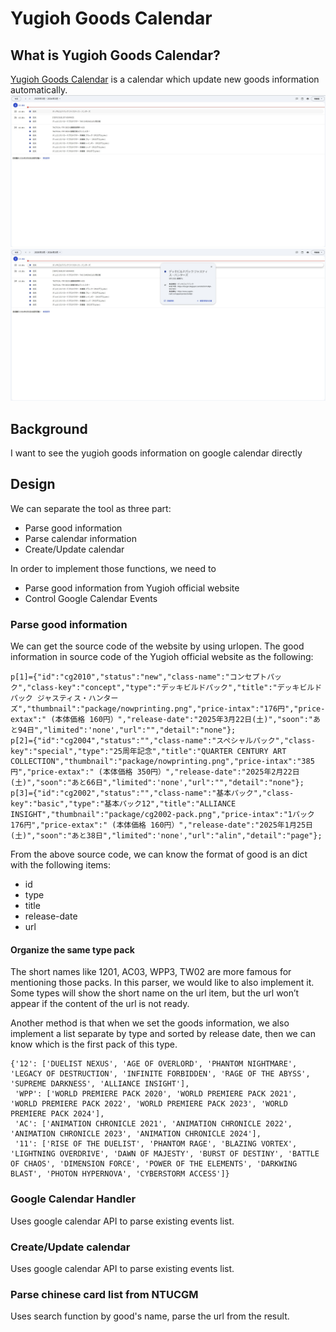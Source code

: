 # Yugioh Goods Calendar

## What is Yugioh Goods Calendar?
[Yugioh Goods Calendar](https://calendar.google.com/calendar/embed?src=a47600673f86110e900c56424e0c90c8e64578356255911796e624668948b058%40group.calendar.google.com&ctz=Asia%2FTokyo) is a calendar which update new goods information automatically.
![img_list](/img/Calendar_list.jpg)
![img_detail](/img/Calendar_detail.jpg)

## Background
I want to see the yugioh goods information on google calendar directly

## Design

We can separate the tool as three part:
* Parse good information
* Parse calendar information
* Create/Update calendar

In order to implement those functions, we need to
* Parse good information from Yugioh official website
* Control Google Calendar Events

### Parse good information
We can get the source code of the website by using urlopen.
The good information in source code of the Yugioh official website as the following:

    p[1]={"id":"cg2010","status":"new","class-name":"コンセプトパック","class-key":"concept","type":"デッキビルドパック","title":"デッキビルドパック ジャスティス・ハンターズ","thumbnail":"package/nowprinting.png","price-intax":"176円","price-extax":" (本体価格 160円）","release-date":"2025年3月22日(土)","soon":"あと94日","limited":'none',"url":"","detail":"none"};
    p[2]={"id":"cg2004","status":"","class-name":"スペシャルパック","class-key":"special","type":"25周年記念","title":"QUARTER CENTURY ART COLLECTION","thumbnail":"package/nowprinting.png","price-intax":"385円","price-extax":" (本体価格 350円）","release-date":"2025年2月22日(土)","soon":"あと66日","limited":'none',"url":"","detail":"none"};
    p[3]={"id":"cg2002","status":"","class-name":"基本パック","class-key":"basic","type":"基本パック12","title":"ALLIANCE INSIGHT","thumbnail":"package/cg2002-pack.png","price-intax":"1パック 176円","price-extax":" (本体価格 160円）","release-date":"2025年1月25日(土)","soon":"あと38日","limited":'none',"url":"alin","detail":"page"};

From the above source code, we can know the format of good is an dict with the following items:
* id
* type
* title
* release-date
* url

#### Organize the same type pack
The short names like 1201, AC03, WPP3, TW02 are more famous for mentioning those packs.
In this parser, we would like to also implement it.
Some types will show the short name on the url item, but the url won’t appear if the content of the url is not ready.

Another method is that when we set the goods information, we also implement a list separate by type and sorted by release date, then we can know which is the first pack of this type.

    {'12': ['DUELIST NEXUS', 'AGE OF OVERLORD', 'PHANTOM NIGHTMARE', 'LEGACY OF DESTRUCTION', 'INFINITE FORBIDDEN', 'RAGE OF THE ABYSS', 'SUPREME DARKNESS', 'ALLIANCE INSIGHT'], 
     'WPP': ['WORLD PREMIERE PACK 2020', 'WORLD PREMIERE PACK 2021', 'WORLD PREMIERE PACK 2022', 'WORLD PREMIERE PACK 2023', 'WORLD PREMIERE PACK 2024'], 
     'AC': ['ANIMATION CHRONICLE 2021', 'ANIMATION CHRONICLE 2022', 'ANIMATION CHRONICLE 2023', 'ANIMATION CHRONICLE 2024'], 
     '11': ['RISE OF THE DUELIST', 'PHANTOM RAGE', 'BLAZING VORTEX', 'LIGHTNING OVERDRIVE', 'DAWN OF MAJESTY', 'BURST OF DESTINY', 'BATTLE OF CHAOS', 'DIMENSION FORCE', 'POWER OF THE ELEMENTS', 'DARKWING BLAST', 'PHOTON HYPERNOVA', 'CYBERSTORM ACCESS']}

### Google Calendar Handler
Uses google calendar API to parse existing events list.

### Create/Update calendar
Uses google calendar API to parse existing events list.

### Parse chinese card list from NTUCGM
Uses search function by good's name, parse the url from the result.